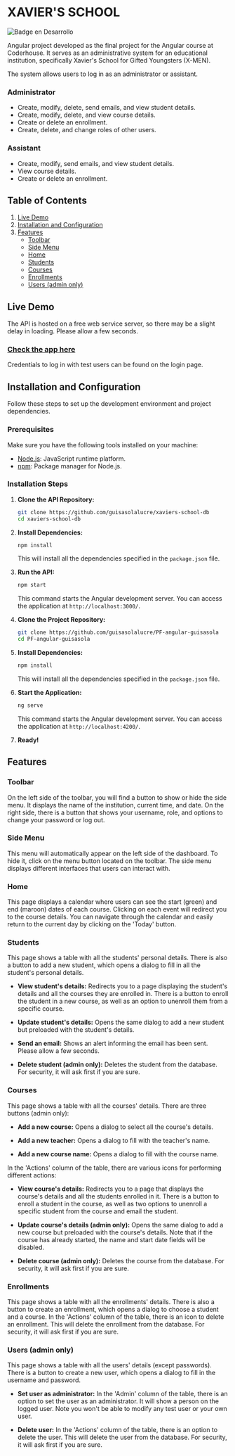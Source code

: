 # XAVIER'S SCHOOL

![Badge en Desarrollo](https://img.shields.io/badge/STATUS-EN%20DESAROLLO-green)

Angular project developed as the final project for the Angular course at Coderhouse. It serves as an administrative system for an educational institution, specifically Xavier's School for Gifted Youngsters (X-MEN).

The system allows users to log in as an administrator or assistant.

### Administrator

- Create, modify, delete, send emails, and view student details.
- Create, modify, delete, and view course details.
- Create or delete an enrollment.
- Create, delete, and change roles of other users.

### Assistant

- Create, modify, send emails, and view student details.
- View course details.
- Create or delete an enrollment.

## Table of Contents

1. [Live Demo](#live-demo)
2. [Installation and Configuration](#installation-and-configuration)
3. [Features](#features)
   - [Toolbar](#toolbar)
   - [Side Menu](#side-menu)
   - [Home](#home)
   - [Students](#students)
   - [Courses](#courses)
   - [Enrollments](#enrollments)
   - [Users (admin only)](#users-admin-only)

## Live Demo

The API is hosted on a free web service server, so there may be a slight delay in loading. Please allow a few seconds.

### [Check the app here](https://guisasolalucre.github.io/PF-angular-guisasola/)

Credentials to log in with test users can be found on the login page.

## Installation and Configuration

Follow these steps to set up the development environment and project dependencies.

### Prerequisites

Make sure you have the following tools installed on your machine:

- [Node.js](https://nodejs.org/): JavaScript runtime platform.
- [npm](https://www.npmjs.com/): Package manager for Node.js.

### Installation Steps

1. **Clone the API Repository:**

    ```bash
    git clone https://github.com/guisasolalucre/xaviers-school-db
    cd xaviers-school-db
    ```

2. **Install Dependencies:**

    ```bash
    npm install
    ```

    This will install all the dependencies specified in the `package.json` file.

3. **Run the API:**

    ```bash
    npm start
    ```

    This command starts the Angular development server. You can access the application at `http://localhost:3000/`.

4. **Clone the Project Repository:**

    ```bash
    git clone https://github.com/guisasolalucre/PF-angular-guisasola
    cd PF-angular-guisasola
    ```

5. **Install Dependencies:**

    ```bash
    npm install
    ```

    This will install all the dependencies specified in the `package.json` file.

6. **Start the Application:**

    ```bash
    ng serve
    ```

    This command starts the Angular development server. You can access the application at `http://localhost:4200/`.

7. **Ready!**

## Features

### Toolbar

On the left side of the toolbar, you will find a button to show or hide the side menu. It displays the name of the institution, current time, and date. On the right side, there is a button that shows your username, role, and options to change your password or log out.

### Side Menu

This menu will automatically appear on the left side of the dashboard. To hide it, click on the menu button located on the toolbar. The side menu displays different interfaces that users can interact with.

### Home

This page displays a calendar where users can see the start (green) and end (maroon) dates of each course. Clicking on each event will redirect you to the course details. You can navigate through the calendar and easily return to the current day by clicking on the 'Today' button.

### Students

This page shows a table with all the students' personal details. There is also a button to add a new student, which opens a dialog to fill in all the student's personal details.

- **View student's details:** Redirects you to a page displaying the student's details and all the courses they are enrolled in. There is a button to enroll the student in a new course, as well as an option to unenroll them from a specific course.
  
- **Update student's details:** Opens the same dialog to add a new student but preloaded with the student's details.
  
- **Send an email:** Shows an alert informing the email has been sent. Please allow a few seconds.
  
- **Delete student (admin only):** Deletes the student from the database. For security, it will ask first if you are sure.

### Courses

This page shows a table with all the courses' details. There are three buttons (admin only):

- **Add a new course:** Opens a dialog to select all the course's details.
  
- **Add a new teacher:** Opens a dialog to fill with the teacher's name.
  
- **Add a new course name:** Opens a dialog to fill with the course name.

In the 'Actions' column of the table, there are various icons for performing different actions:

- **View course's details:** Redirects you to a page that displays the course's details and all the students enrolled in it. There is a button to enroll a student in the course, as well as two options to unenroll a specific student from the course and email the student.
  
- **Update course's details (admin only):** Opens the same dialog to add a new course but preloaded with the course's details. Note that if the course has already started, the name and start date fields will be disabled.
  
- **Delete course (admin only):** Deletes the course from the database. For security, it will ask first if you are sure.

### Enrollments

This page shows a table with all the enrollments' details. There is also a button to create an enrollment, which opens a dialog to choose a student and a course. In the 'Actions' column of the table, there is an icon to delete an enrollment. This will delete the enrollment from the database. For security, it will ask first if you are sure.

### Users (admin only)

This page shows a table with all the users' details (except passwords). There is a button to create a new user, which opens a dialog to fill in the username and password.

- **Set user as administrator:** In the 'Admin' column of the table, there is an option to set the user as an administrator. It will show a person on the logged user. Note you won't be able to modify any test user or your own user.
  
- **Delete user:** In the 'Actions' column of the table, there is an option to delete the user. This will delete the user from the database. For security, it will ask first if you are sure.

